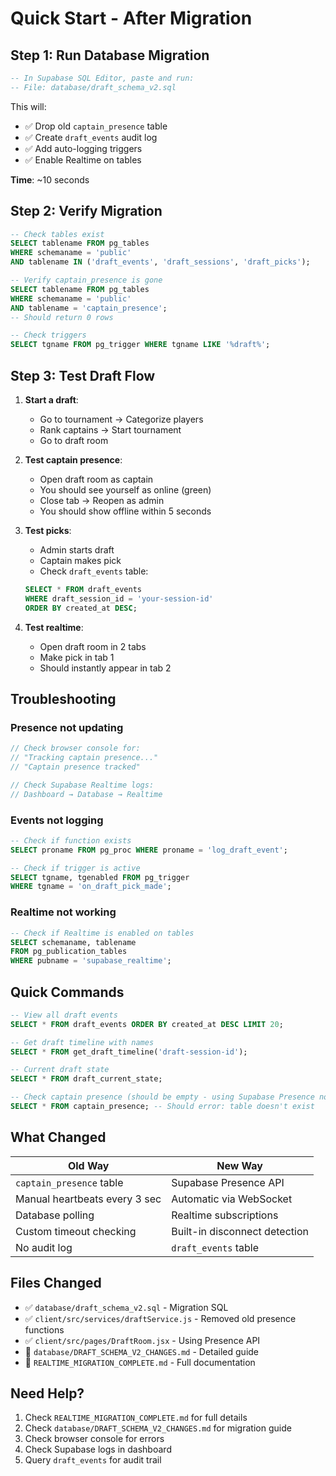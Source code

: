 # Quick Start - After Migration

## Step 1: Run Database Migration

```sql
-- In Supabase SQL Editor, paste and run:
-- File: database/draft_schema_v2.sql
```

This will:
- ✅ Drop old `captain_presence` table
- ✅ Create `draft_events` audit log
- ✅ Add auto-logging triggers
- ✅ Enable Realtime on tables

**Time**: ~10 seconds

## Step 2: Verify Migration

```sql
-- Check tables exist
SELECT tablename FROM pg_tables 
WHERE schemaname = 'public' 
AND tablename IN ('draft_events', 'draft_sessions', 'draft_picks');

-- Verify captain_presence is gone
SELECT tablename FROM pg_tables 
WHERE schemaname = 'public' 
AND tablename = 'captain_presence';
-- Should return 0 rows

-- Check triggers
SELECT tgname FROM pg_trigger WHERE tgname LIKE '%draft%';
```

## Step 3: Test Draft Flow

1. **Start a draft**:
   - Go to tournament → Categorize players
   - Rank captains → Start tournament
   - Go to draft room

2. **Test captain presence**:
   - Open draft room as captain
   - You should see yourself as online (green)
   - Close tab → Reopen as admin
   - You should show offline within 5 seconds

3. **Test picks**:
   - Admin starts draft
   - Captain makes pick
   - Check `draft_events` table:
   ```sql
   SELECT * FROM draft_events 
   WHERE draft_session_id = 'your-session-id'
   ORDER BY created_at DESC;
   ```

4. **Test realtime**:
   - Open draft room in 2 tabs
   - Make pick in tab 1
   - Should instantly appear in tab 2

## Troubleshooting

### Presence not updating
```javascript
// Check browser console for:
// "Tracking captain presence..."
// "Captain presence tracked"

// Check Supabase Realtime logs:
// Dashboard → Database → Realtime
```

### Events not logging
```sql
-- Check if function exists
SELECT proname FROM pg_proc WHERE proname = 'log_draft_event';

-- Check if trigger is active
SELECT tgname, tgenabled FROM pg_trigger 
WHERE tgname = 'on_draft_pick_made';
```

### Realtime not working
```sql
-- Check if Realtime is enabled on tables
SELECT schemaname, tablename 
FROM pg_publication_tables 
WHERE pubname = 'supabase_realtime';
```

## Quick Commands

```sql
-- View all draft events
SELECT * FROM draft_events ORDER BY created_at DESC LIMIT 20;

-- Get draft timeline with names
SELECT * FROM get_draft_timeline('draft-session-id');

-- Current draft state
SELECT * FROM draft_current_state;

-- Check captain presence (should be empty - using Supabase Presence now)
SELECT * FROM captain_presence; -- Should error: table doesn't exist
```

## What Changed

| Old Way | New Way |
|---------|---------|
| `captain_presence` table | Supabase Presence API |
| Manual heartbeats every 3 sec | Automatic via WebSocket |
| Database polling | Realtime subscriptions |
| Custom timeout checking | Built-in disconnect detection |
| No audit log | `draft_events` table |

## Files Changed

- ✅ `database/draft_schema_v2.sql` - Migration SQL
- ✅ `client/src/services/draftService.js` - Removed old presence functions
- ✅ `client/src/pages/DraftRoom.jsx` - Using Presence API
- 📄 `database/DRAFT_SCHEMA_V2_CHANGES.md` - Detailed guide
- 📄 `REALTIME_MIGRATION_COMPLETE.md` - Full documentation

## Need Help?

1. Check `REALTIME_MIGRATION_COMPLETE.md` for full details
2. Check `database/DRAFT_SCHEMA_V2_CHANGES.md` for migration guide
3. Check browser console for errors
4. Check Supabase logs in dashboard
5. Query `draft_events` for audit trail
